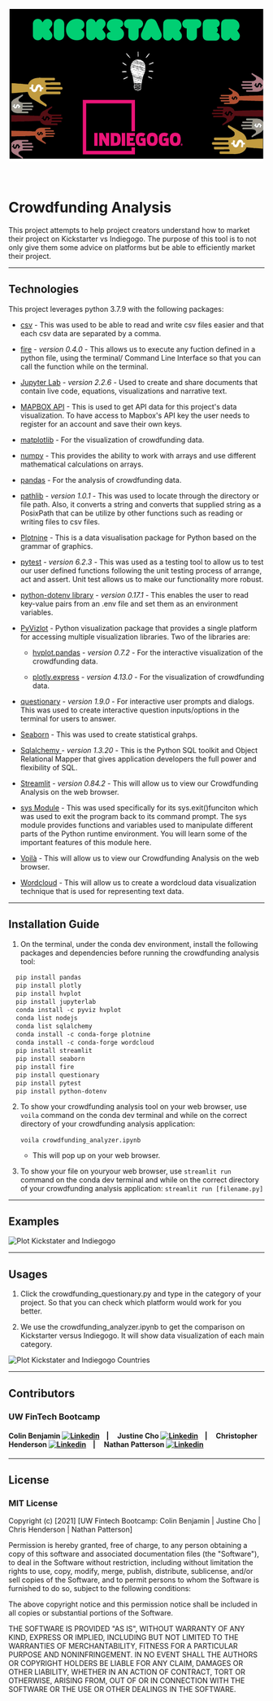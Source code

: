 
 <p align="center">
 <img src="./Resources/Images/kickstarter_indiegogo.jpeg" alt="Girl in a jacket" width="500" height="300"> 
</p>

<p>&nbsp;</p>

# **Crowdfunding Analysis**
This project attempts to help project creators understand how to market their project on Kickstarter vs Indiegogo. The purpose of this tool is to not only give them some advice on platforms but be able to efficiently market their project.

---
## **Technologies**
This project leverages python 3.7.9 with the following packages:

* [csv](https://docs.python.org/3/library/csv.html) - This was used to be able to read and write csv files easier and that each csv data are separated by a comma.

* [fire](https://github.com/google/python-fire) - *version 0.4.0* - This allows us to execute any fuction defined in a python file, using the terminal/ Command Line Interface so that you can call the function while on the terminal.

* [Jupyter Lab](https://jupyterlab.readthedocs.io/en/stable/) - *version 2.2.6* - Used to create and share documents that contain live code, equations, visualizations and narrative text.

* [MAPBOX API](https://www.mapbox.com/) -  This is used to get API data for this project's data visualization. To have access to Mapbox's API key the user needs to register for an account and save their own keys.

* [matplotlib](https://matplotlib.org/) - For the visualization of crowdfunding data.

* [numpy](https://numpy.org/install/) - This provides the ability to work with arrays and use different mathematical calculations on arrays.

* [pandas](https://pandas.pydata.org/docs/) - For the analysis of crowdfunding data.

* [pathlib](https://docs.python.org/3/library/pathlib.html) - *version 1.0.1* - This was used to locate through the directory or file path. Also, it converts a string and converts that supplied string as a PosixPath that can be utilize by other functions such as reading or writing files to csv files.

* [Plotnine](https://plotnine.readthedocs.io/en/stable/installation.html) - This is a data visualisation package for Python based on the grammar of graphics.

* [pytest](https://docs.pytest.org/en/stable/) - *version 6.2.3* - This was used as a testing tool to allow us to test our user defined functions following the unit testing process of arrange, act and assert. Unit test allows us to make our functionality more robust.

* [python-dotenv library](https://pypi.org/project/python-dotenv/) - *version 0.17.1* - This enables the user to read key-value pairs from an .env file and set them as an environment variables.

* [PyVizlot](https://pyviz.org/) -  Python visualization package that provides a single platform for accessing multiple visualization libraries. Two of the libraries are:

  * [hvplot.pandas](https://hvplot.holoviz.org/user_guide/Introduction.html) - *version 0.7.2* - For the interactive visualization of the crowdfunding data.

  * [plotly.express](https://plotly.com/python/plotly-express/) - *version 4.13.0* - For the visualization of crowdfunding data.

* [questionary](https://github.com/tmbo/questionary) - *version 1.9.0* - For interactive user prompts and dialogs. This was used to create interactive question inputs/options in the terminal for users to answer.

* [Seaborn](https://seaborn.pydata.org/installing.html) - This was used to create statistical grahps.

* [Sqlalchemy ](https://anaconda.org/anaconda/sqlalchemy) - *version 1.3.20* - This is the Python SQL toolkit and Object Relational Mapper that gives application developers the full power and flexibility of SQL.

* [Streamlit](https://docs.streamlit.io/en/stable/troubleshooting/clean-install.html#install-streamlit-on-macos-linux) - *version 0.84.2* - This will allow us to view our Crowdfunding Analysis on the web browser.

* [sys Module](https://docs.python.org/3/library/sys.html) - This was used specifically for its sys.exit()funciton which was used to exit the program back to its command prompt. The sys module provides functions and variables used to manipulate different parts of the Python runtime environment. You will learn some of the important features of this module here.

* [Voilà](https://github.com/voila-dashboards/voila) - This will allow us to view our Crowdfunding Analysis on the web browser.

* [Wordcloud](https://pypi.org/project/wordcloud/) - This will allow us to create a wordcloud data visualization technique that is used for representing text data. 

---

## **Installation Guide**
1. On the terminal, under the conda dev environment, install the following packages and dependencies before running the crowdfunding analysis tool:

  ```
    pip install pandas
    pip install plotly
    pip install hvplot
    pip install jupyterlab
    conda install -c pyviz hvplot
    conda list nodejs
    conda list sqlalchemy
    conda install -c conda-forge plotnine
    conda install -c conda-forge wordcloud
    pip install streamlit
    pip install seaborn
    pip install fire
    pip install questionary
    pip install pytest
    pip install python-dotenv
 
  ```

2. To show your crowdfunding analysis tool on your web browser, use `voila` command on the conda dev terminal and while on the correct directory of your crowdfunding analysis application:

    ```voila crowdfunding_analyzer.ipynb```
    * This will pop up on your web browser.

3. To show your file on youryour web browser, use `streamlit run` command on the conda dev terminal and while on the correct directory of your crowdfunding analysis application:
  ```streamlit run [filename.py]```

---

## **Examples**
![Plot Kickstater and Indiegogo](./Resources/Images/plot_ks_indiegogo.gif)


---

## **Usages**
1. Click the crowdfunding_questionary.py and type in the category of your project. So that you can check which platform would work for you better.

2. We use the crowdfunding_analyzer.ipynb to get the comparison on Kickstarter versus Indiegogo. It will show data visualization of each main category.

![Plot Kickstater and Indiegogo Countries](./Resources/Images/ks_indiegogo_country.gif)


---


## **Contributors**

### UW FinTech Bootcamp

#### Colin Benjamin [![Linkedin](https://i.stack.imgur.com/gVE0j.png)](https://www.linkedin.com/in/colinbenjamin/) &nbsp;&nbsp;&nbsp;| &nbsp;&nbsp;&nbsp; Justine Cho [![Linkedin](https://i.stack.imgur.com/gVE0j.png)](https://www.linkedin.com/in/justinecho) &nbsp;&nbsp;&nbsp;| &nbsp;&nbsp;&nbsp; Christopher Henderson [![Linkedin](https://i.stack.imgur.com/gVE0j.png)](https://www.linkedin.com/in/chris-henderson123/) &nbsp;&nbsp;&nbsp;| &nbsp;&nbsp;&nbsp; Nathan Patterson [![Linkedin](https://i.stack.imgur.com/gVE0j.png)](https://www.linkedin.com/in/natepatterson/) 


---

## **License**

### MIT License

Copyright (c) [2021] [UW Fintech Bootcamp: Colin Benjamin | Justine Cho | Chris Henderson | Nathan Patterson]

Permission is hereby granted, free of charge, to any person obtaining a copy
of this software and associated documentation files (the "Software"), to deal
in the Software without restriction, including without limitation the rights
to use, copy, modify, merge, publish, distribute, sublicense, and/or sell
copies of the Software, and to permit persons to whom the Software is
furnished to do so, subject to the following conditions:

The above copyright notice and this permission notice shall be included in all
copies or substantial portions of the Software.

THE SOFTWARE IS PROVIDED "AS IS", WITHOUT WARRANTY OF ANY KIND, EXPRESS OR
IMPLIED, INCLUDING BUT NOT LIMITED TO THE WARRANTIES OF MERCHANTABILITY,
FITNESS FOR A PARTICULAR PURPOSE AND NONINFRINGEMENT. IN NO EVENT SHALL THE
AUTHORS OR COPYRIGHT HOLDERS BE LIABLE FOR ANY CLAIM, DAMAGES OR OTHER
LIABILITY, WHETHER IN AN ACTION OF CONTRACT, TORT OR OTHERWISE, ARISING FROM,
OUT OF OR IN CONNECTION WITH THE SOFTWARE OR THE USE OR OTHER DEALINGS IN THE
SOFTWARE.